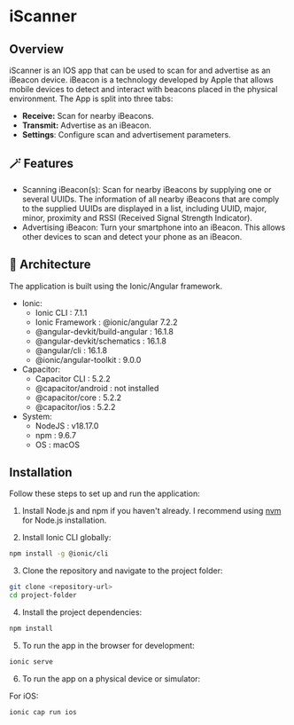 # iScanner

## Overview

iScanner is an IOS app that can be used to scan for and advertise as an iBeacon device. iBeacon is a technology developed by Apple that allows mobile devices to detect and interact with beacons placed in the physical environment. The App is split into three tabs:

- **Receive:** Scan for nearby iBeacons.
- **Transmit:** Advertise as an iBeacon.
- **Settings**: Configure scan and advertisement parameters.

## 🪄 Features

- Scanning iBeacon(s): Scan for nearby iBeacons by supplying one or several UUIDs. The information of all nearby iBeacons that are comply to the supplied UUIDs are displayed in a list, including UUID, major, minor, proximity and RSSI (Received Signal Strength Indicator).
- Advertising iBeacon: Turn your smartphone into an iBeacon. This allows other devices to scan and detect your phone as an iBeacon.


## 🔧 Architecture

The application is built using the Ionic/Angular framework.

- Ionic:
    - Ionic CLI                     : 7.1.1
    - Ionic Framework               : @ionic/angular 7.2.2
    - @angular-devkit/build-angular : 16.1.8
    - @angular-devkit/schematics    : 16.1.8
    - @angular/cli                  : 16.1.8
    - @ionic/angular-toolkit        : 9.0.0
- Capacitor:
    - Capacitor CLI      : 5.2.2
    - @capacitor/android : not installed
    - @capacitor/core    : 5.2.2
    - @capacitor/ios     : 5.2.2
- System:
    - NodeJS : v18.17.0
    - npm    : 9.6.7
    - OS     : macOS


## Installation

Follow these steps to set up and run the application:

1. Install Node.js and npm if you haven't already. I recommend using [nvm](https://github.com/nvm-sh/nvm) for Node.js installation.

2. Install Ionic CLI globally:
```bash
npm install -g @ionic/cli
```

3. Clone the repository and navigate to the project folder:

```bash
git clone <repository-url>
cd project-folder
```

4. Install the project dependencies:

```bash
npm install
```
5. To run the app in the browser for development:
```bash
ionic serve
```
6. To run the app on a physical device or simulator:

For iOS:

```bash
ionic cap run ios
```
